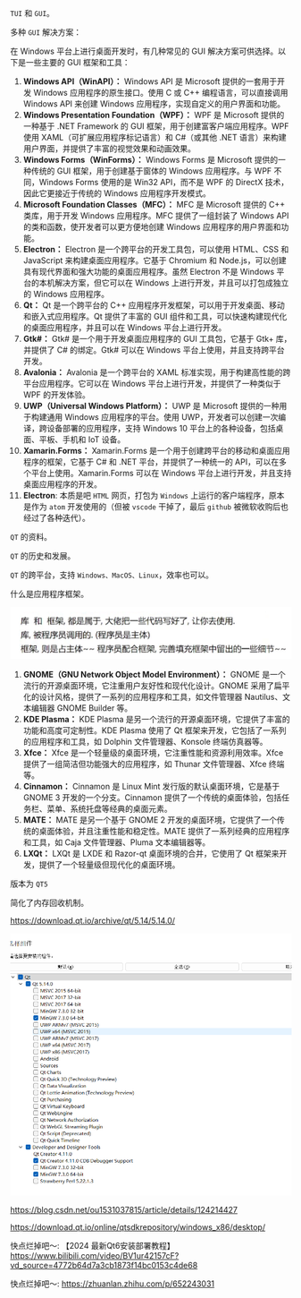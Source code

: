 `TUI` 和 `GUI`。

多种 `GUI` 解决方案：

在 Windows 平台上进行桌面开发时，有几种常见的 GUI 解决方案可供选择。以下是一些主要的 GUI 框架和工具：

1.  **Windows API（WinAPI）：** Windows API 是 Microsoft 提供的一套用于开发 Windows 应用程序的原生接口。使用 C 或 C++ 编程语言，可以直接调用 Windows API 来创建 Windows 应用程序，实现自定义的用户界面和功能。
2.  **Windows Presentation Foundation（WPF）：** WPF 是 Microsoft 提供的一种基于 .NET Framework 的 GUI 框架，用于创建富客户端应用程序。WPF 使用 XAML（可扩展应用程序标记语言）和 C#（或其他 .NET 语言）来构建用户界面，并提供了丰富的视觉效果和动画效果。
3.  **Windows Forms（WinForms）：** Windows Forms 是 Microsoft 提供的一种传统的 GUI 框架，用于创建基于窗体的 Windows 应用程序。与 WPF 不同，Windows Forms 使用的是 Win32 API，而不是 WPF 的 DirectX 技术，因此它更接近于传统的 Windows 应用程序开发模式。
4.  **Microsoft Foundation Classes（MFC）：** MFC 是 Microsoft 提供的 C++ 类库，用于开发 Windows 应用程序。MFC 提供了一组封装了 Windows API 的类和函数，使开发者可以更方便地创建 Windows 应用程序的用户界面和功能。
5.  **Electron：** Electron 是一个跨平台的开发工具包，可以使用 HTML、CSS 和 JavaScript 来构建桌面应用程序。它基于 Chromium 和 Node.js，可以创建具有现代界面和强大功能的桌面应用程序。虽然 Electron 不是 Windows 平台的本机解决方案，但它可以在 Windows 上进行开发，并且可以打包成独立的 Windows 应用程序。
6.  **Qt：** Qt 是一个跨平台的 C++ 应用程序开发框架，可以用于开发桌面、移动和嵌入式应用程序。Qt 提供了丰富的 GUI 组件和工具，可以快速构建现代化的桌面应用程序，并且可以在 Windows 平台上进行开发。
7.  **Gtk#：** Gtk# 是一个用于开发桌面应用程序的 GUI 工具包，它基于 Gtk+ 库，并提供了 C# 的绑定。Gtk# 可以在 Windows 平台上使用，并且支持跨平台开发。
8.  **Avalonia：** Avalonia 是一个跨平台的 XAML 标准实现，用于构建高性能的跨平台应用程序。它可以在 Windows 平台上进行开发，并提供了一种类似于 WPF 的开发体验。
9.  **UWP（Universal Windows Platform）：** UWP 是 Microsoft 提供的一种用于构建通用 Windows 应用程序的平台。使用 UWP，开发者可以创建一次编译，跨设备部署的应用程序，支持 Windows 10 平台上的各种设备，包括桌面、平板、手机和 IoT 设备。
10.  **Xamarin.Forms：** Xamarin.Forms 是一个用于创建跨平台的移动和桌面应用程序的框架，它基于 C# 和 .NET 平台，并提供了一种统一的 API，可以在多个平台上使用。Xamarin.Forms 可以在 Windows 平台上进行开发，并且支持桌面应用程序的开发。
11.  **Electron**: 本质是吧 `HTML` 网页，打包为 `Windows` 上运行的客户端程序，原本是作为 `atom` 开发使用的（但被 `vscode` 干掉了，最后 `github` 被微软收购后也经过了各种迭代）。

`QT` 的资料。

`QT` 的历史和发展。

`QT` 的跨平台，支持 `Windows、MacOS、Linux`，效率也可以。

什么是应用程序框架。

![image-20240409163645877](./assets/image-20240409163645877.png)

1.  **GNOME（GNU Network Object Model Environment）：** GNOME 是一个流行的开源桌面环境，它注重用户友好性和现代化设计。GNOME 采用了扁平化的设计风格，提供了一系列的应用程序和工具，如文件管理器 Nautilus、文本编辑器 GNOME Builder 等。
2.  **KDE Plasma：** KDE Plasma 是另一个流行的开源桌面环境，它提供了丰富的功能和高度可定制性。KDE Plasma 使用了 Qt 框架来开发，它包括了一系列的应用程序和工具，如 Dolphin 文件管理器、Konsole 终端仿真器等。
3.  **Xfce：** Xfce 是一个轻量级的桌面环境，它注重性能和资源利用效率。Xfce 提供了一组简洁但功能强大的应用程序，如 Thunar 文件管理器、Xfce 终端等。
4.  **Cinnamon：** Cinnamon 是 Linux Mint 发行版的默认桌面环境，它是基于 GNOME 3 开发的一个分支。Cinnamon 提供了一个传统的桌面体验，包括任务栏、菜单、系统托盘等经典的桌面元素。
5.  **MATE：** MATE 是另一个基于 GNOME 2 开发的桌面环境，它提供了一个传统的桌面体验，并且注重性能和稳定性。MATE 提供了一系列经典的应用程序和工具，如 Caja 文件管理器、Pluma 文本编辑器等。
6.  **LXQt：** LXQt 是 LXDE 和 Razor-qt 桌面环境的合并，它使用了 Qt 框架来开发，提供了一个轻量级但现代化的桌面环境。

版本为 `QT5` 

简化了内存回收机制。

https://download.qt.io/archive/qt/5.14/5.14.0/

![image-20240409195308544](./assets/image-20240409195308544.png)

https://blog.csdn.net/ou1531037815/article/details/124214427

https://download.qt.io/online/qtsdkrepository/windows_x86/desktop/



快点烂掉吧～:
【2024 最新Qt6安装部署教程】https://www.bilibili.com/video/BV1ur42157cF?vd_source=4772b64d7a3cb1873f14bc0153c4de68

快点烂掉吧～:
https://zhuanlan.zhihu.com/p/652243031
